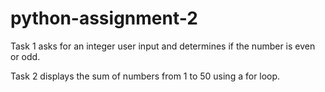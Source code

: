 # python-assignment-2
Task 1 asks for an integer user input and determines if the number is even or odd.

Task 2 displays the sum of numbers from 1 to 50 using a for loop.